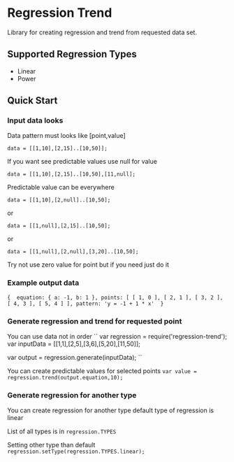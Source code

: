 # Regression Trend
Library for creating regression and trend from requested data set.

## Supported Regression Types

* Linear
* Power

## Quick Start

### Input data looks
Data pattern must looks like [point,value] 

``
data = [[1,10],[2,15]..[10,50]];
``

If you want see predictable values use null for value

``
data = [[1,10],[2,15]..[10,50],[11,null];
``

Predictable value can be everywhere

``
data = [[1,10],[2,null]..[10,50];
``

or

``
data = [[1,null],[2,15]..[10,50];
``

or

``
data = [[1,null],[2,null],[3,20]..[10,50];
``

Try not use zero value for point but if you need just do it

### Example output data

``
{ 
  equation: { a: -1, b: 1 },
  points: [ [ 1, 0 ], [ 2, 1 ], [ 3, 2 ], [ 4, 3 ], [ 5, 4 ] ],
  pattern: 'y = -1 + 1 * x' 
}
``

### Generate regression and trend for requested point

You can use data not in order
``
var regression = require('regression-trend');
var inputData = [[1,1],[2,5],[3,6],[5,20],[11,50]];

var output = regression.generate(inputData);
``

You can create predictable values for selected points
``
var value = regression.trend(output.equation,10);
``

### Generate regression for another type

You can create regression for another type default type of regression is linear

List of all types is in
``
regression.TYPES
``

Setting other type than default
``
regression.setType(regression.TYPES.linear);
``